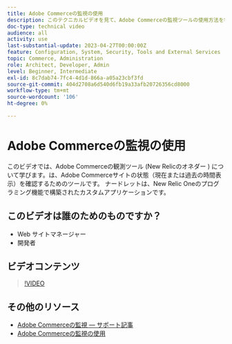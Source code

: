 ```yaml
---
title: Adobe Commerceの監視の使用
description: このテクニカルビデオを見て、Adobe Commerceの監視ツールの使用方法を学びます。
doc-type: technical video
audience: all
activity: use
last-substantial-update: 2023-04-27T00:00:00Z
feature: Configuration, System, Security, Tools and External Services
topic: Commerce, Administration
role: Architect, Developer, Admin
level: Beginner, Intermediate
exl-id: 8c7dab74-7fc4-4d1d-866a-a05a23cbf3fd
source-git-commit: 404d2708a6d540d6fb19a33afb20726356cd8000
workflow-type: tm+mt
source-wordcount: '106'
ht-degree: 0%

---
```


# Adobe Commerceの監視の使用

このビデオでは、Adobe Commerceの観測ツール (New Relicのオネダー ) について学びます。は、Adobe Commerceサイトの状態（現在または過去の時間表示）を確認するためのツールです。 ナードレットは、New Relic Oneのプログラミング機能で構築されたカスタムアプリケーションです。

## このビデオは誰のためのものですか？

- Web サイトマネージャー
- 開発者

## ビデオコンテンツ

>[!VIDEO](https://video.tv.adobe.com/v/344444?quality=12&learn=on)

## その他のリソース

- [Adobe Commerceの監視 — サポート記事](https://experienceleague.adobe.com/docs/commerce-knowledge-base/kb/support-tools/observation/observation-adobe-commerce-overview.html?)
- [Adobe Commerceの監視の使用](https://experienceleague.adobe.com/docs/commerce-operations/tools/observation-for-adobe-commerce/intro.html)
